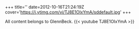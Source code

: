 +++
title=''
date=2012-10-16T21:24:19Z
cover='https://i.ytimg.com/vi/TJ8E1OIxYmA/sddefault.jpg'
+++

All content belongs to GlennBeck.
{{< youtube TJ8E1OIxYmA >}}
